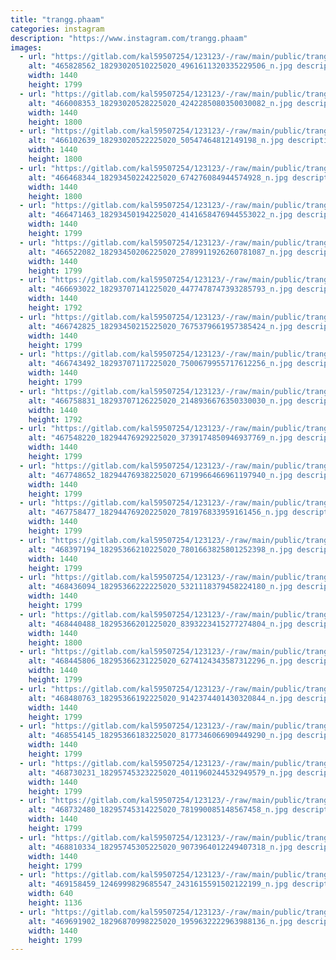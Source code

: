 ```yaml
---
title: "trangg.phaam"
categories: instagram
description: "https://www.instagram.com/trangg.phaam"
images:
  - url: "https://gitlab.com/kal59507254/123123/-/raw/main/public/trangg.phaam/image/465828562_18293020510225020_4961611320335229506_n.jpg"
    alt: "465828562_18293020510225020_4961611320335229506_n.jpg description"
    width: 1440
    height: 1799
  - url: "https://gitlab.com/kal59507254/123123/-/raw/main/public/trangg.phaam/image/466008353_18293020528225020_4242285080350030082_n.jpg"
    alt: "466008353_18293020528225020_4242285080350030082_n.jpg description"
    width: 1440
    height: 1800
  - url: "https://gitlab.com/kal59507254/123123/-/raw/main/public/trangg.phaam/image/466102639_18293020522225020_50547464812149198_n.jpg"
    alt: "466102639_18293020522225020_50547464812149198_n.jpg description"
    width: 1440
    height: 1800
  - url: "https://gitlab.com/kal59507254/123123/-/raw/main/public/trangg.phaam/image/466468344_18293450224225020_674276084944574928_n.jpg"
    alt: "466468344_18293450224225020_674276084944574928_n.jpg description"
    width: 1440
    height: 1800
  - url: "https://gitlab.com/kal59507254/123123/-/raw/main/public/trangg.phaam/image/466471463_18293450194225020_4141658476944553022_n.jpg"
    alt: "466471463_18293450194225020_4141658476944553022_n.jpg description"
    width: 1440
    height: 1799
  - url: "https://gitlab.com/kal59507254/123123/-/raw/main/public/trangg.phaam/image/466522082_18293450206225020_2789911926260781087_n.jpg"
    alt: "466522082_18293450206225020_2789911926260781087_n.jpg description"
    width: 1440
    height: 1799
  - url: "https://gitlab.com/kal59507254/123123/-/raw/main/public/trangg.phaam/image/466693022_18293707141225020_4477478747393285793_n.jpg"
    alt: "466693022_18293707141225020_4477478747393285793_n.jpg description"
    width: 1440
    height: 1792
  - url: "https://gitlab.com/kal59507254/123123/-/raw/main/public/trangg.phaam/image/466742825_18293450215225020_7675379661957385424_n.jpg"
    alt: "466742825_18293450215225020_7675379661957385424_n.jpg description"
    width: 1440
    height: 1799
  - url: "https://gitlab.com/kal59507254/123123/-/raw/main/public/trangg.phaam/image/466743492_18293707117225020_7500679955717612256_n.jpg"
    alt: "466743492_18293707117225020_7500679955717612256_n.jpg description"
    width: 1440
    height: 1799
  - url: "https://gitlab.com/kal59507254/123123/-/raw/main/public/trangg.phaam/image/466758831_18293707126225020_2148936676350330030_n.jpg"
    alt: "466758831_18293707126225020_2148936676350330030_n.jpg description"
    width: 1440
    height: 1792
  - url: "https://gitlab.com/kal59507254/123123/-/raw/main/public/trangg.phaam/image/467548220_18294476929225020_3739174850946937769_n.jpg"
    alt: "467548220_18294476929225020_3739174850946937769_n.jpg description"
    width: 1440
    height: 1799
  - url: "https://gitlab.com/kal59507254/123123/-/raw/main/public/trangg.phaam/image/467748652_18294476938225020_6719966466961197940_n.jpg"
    alt: "467748652_18294476938225020_6719966466961197940_n.jpg description"
    width: 1440
    height: 1799
  - url: "https://gitlab.com/kal59507254/123123/-/raw/main/public/trangg.phaam/image/467758477_18294476920225020_781976833959161456_n.jpg"
    alt: "467758477_18294476920225020_781976833959161456_n.jpg description"
    width: 1440
    height: 1799
  - url: "https://gitlab.com/kal59507254/123123/-/raw/main/public/trangg.phaam/image/468397194_18295366210225020_7801663825801252398_n.jpg"
    alt: "468397194_18295366210225020_7801663825801252398_n.jpg description"
    width: 1440
    height: 1799
  - url: "https://gitlab.com/kal59507254/123123/-/raw/main/public/trangg.phaam/image/468436094_18295366222225020_5321118379458224180_n.jpg"
    alt: "468436094_18295366222225020_5321118379458224180_n.jpg description"
    width: 1440
    height: 1799
  - url: "https://gitlab.com/kal59507254/123123/-/raw/main/public/trangg.phaam/image/468440488_18295366201225020_8393223415277274804_n.jpg"
    alt: "468440488_18295366201225020_8393223415277274804_n.jpg description"
    width: 1440
    height: 1800
  - url: "https://gitlab.com/kal59507254/123123/-/raw/main/public/trangg.phaam/image/468445806_18295366231225020_6274124343587312296_n.jpg"
    alt: "468445806_18295366231225020_6274124343587312296_n.jpg description"
    width: 1440
    height: 1799
  - url: "https://gitlab.com/kal59507254/123123/-/raw/main/public/trangg.phaam/image/468480763_18295366192225020_9142374401430320844_n.jpg"
    alt: "468480763_18295366192225020_9142374401430320844_n.jpg description"
    width: 1440
    height: 1799
  - url: "https://gitlab.com/kal59507254/123123/-/raw/main/public/trangg.phaam/image/468554145_18295366183225020_8177346066909449290_n.jpg"
    alt: "468554145_18295366183225020_8177346066909449290_n.jpg description"
    width: 1440
    height: 1799
  - url: "https://gitlab.com/kal59507254/123123/-/raw/main/public/trangg.phaam/image/468730231_18295745323225020_4011960244532949579_n.jpg"
    alt: "468730231_18295745323225020_4011960244532949579_n.jpg description"
    width: 1440
    height: 1799
  - url: "https://gitlab.com/kal59507254/123123/-/raw/main/public/trangg.phaam/image/468732480_18295745314225020_781990085148567458_n.jpg"
    alt: "468732480_18295745314225020_781990085148567458_n.jpg description"
    width: 1440
    height: 1799
  - url: "https://gitlab.com/kal59507254/123123/-/raw/main/public/trangg.phaam/image/468810334_18295745305225020_9073964012249407318_n.jpg"
    alt: "468810334_18295745305225020_9073964012249407318_n.jpg description"
    width: 1440
    height: 1799
  - url: "https://gitlab.com/kal59507254/123123/-/raw/main/public/trangg.phaam/image/469158459_1246999829685547_2431615591502122199_n.jpg"
    alt: "469158459_1246999829685547_2431615591502122199_n.jpg description"
    width: 640
    height: 1136
  - url: "https://gitlab.com/kal59507254/123123/-/raw/main/public/trangg.phaam/image/469691902_18296870998225020_1959632222963988136_n.jpg"
    alt: "469691902_18296870998225020_1959632222963988136_n.jpg description"
    width: 1440
    height: 1799
---
```

